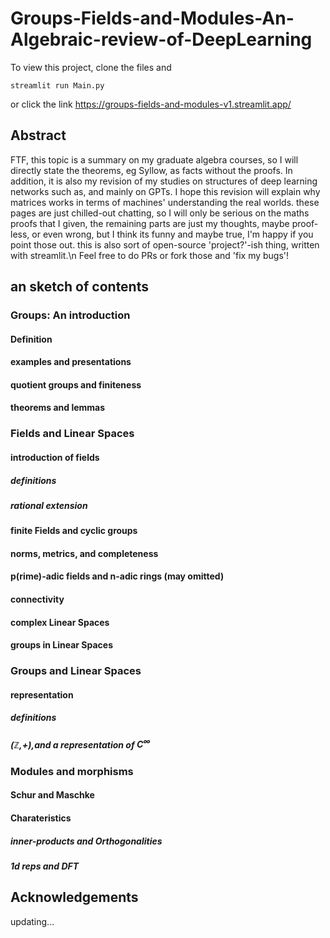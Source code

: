 # Groups-Fields-and-Modules-An-Algebraic-review-of-DeepLearning

To view this project, clone the files and 
```
streamlit run Main.py
```
or click the link
https://groups-fields-and-modules-v1.streamlit.app/

## Abstract

FTF, this topic is a summary on my graduate algebra courses, so I will directly state the theorems, eg Syllow, as facts without the proofs.
In addition, it is also my revision of my studies on structures of deep learning networks such as, and mainly on GPTs.
I hope this revision will explain why matrices works in terms of machines' understanding the real worlds.
these pages are just chilled-out chatting, so I will only be serious on the maths proofs that I given, the remaining parts are just my thoughts, 
maybe proof-less, or even wrong, but I think its funny and maybe true, I'm happy if you point those out.
this is also sort of open-source 'project?'-ish thing, written with streamlit.\n
Feel free to do PRs or fork those and 'fix my bugs'!

## an sketch of contents

### Groups: An introduction
#### Definition
#### examples and presentations
#### quotient groups and finiteness
#### theorems and lemmas

### Fields and Linear Spaces
#### introduction of fields 
##### definitions
##### rational extension
#### finite Fields and cyclic groups
#### norms, metrics, and completeness
#### p(rime)-adic fields and n-adic rings (may omitted)
#### connectivity
#### complex Linear Spaces
#### groups in Linear Spaces
 

### Groups and Linear Spaces
#### representation
##### definitions 
##### ($\mathbb{Z}$,+),and a representation of $C^{\infty}$

### Modules and morphisms
#### Schur and Maschke 
#### Charateristics 
##### inner-products and Orthogonalities
##### 1d reps and DFT

## Acknowledgements
updating...

